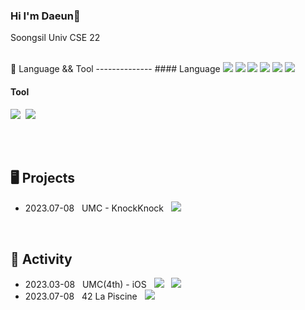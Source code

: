 ### Hi I'm Daeun👋
Soongsil Univ CSE 22

<br>
🔎 Language && Tool
--------------
#### Language
<img src="https://img.shields.io/badge/C-A8B9CC?style=flat&logo=C&logoColor=white" />&nbsp;<img src="https://img.shields.io/badge/Swift-F05138?style=flat&logo=Swift&logoColor=white" />&nbsp;<img src="https://img.shields.io/badge/Python-3776AB?style=flat&logo=Python&logoColor=white" />&nbsp;<img src="https://img.shields.io/badge/Java-007396?style=flat&logo=Java&logoColor=white" />&nbsp;<img src="https://img.shields.io/badge/HTML5-E34F26?style=flat&logo=HTML5&logoColor=white" />&nbsp;<img src="https://img.shields.io/badge/CSS3-1572B6?style=flat&logo=CSS3&logoColor=white" />

 #### Tool
  <img src="https://img.shields.io/badge/Xcode-147EFB?style=flat&logo=Xcode&logoColor=white" />&nbsp; <img src="https://img.shields.io/badge/GitHub-181717?style=flat&logo=GitHub&logoColor=white" />

<br><br>

🖥️ Projects
--------------
- 2023.07-08 &nbsp; UMC - KnockKnock &nbsp; <img src="https://img.shields.io/badge/Swift-F05138?style=flat&logo=Swift&logoColor=white"/>
<br>

💫 Activity
--------------
- 2023.03-08 &nbsp; UMC(4th) - iOS &nbsp; <img src="https://img.shields.io/badge/Swift-F05138?style=flat&logo=Swift&logoColor=white" /> &nbsp; <img src="https://img.shields.io/badge/Xcode-147EFB?style=flat&logo=Xcode&logoColor=white" />
- 2023.07-08 &nbsp; 42 La Piscine &nbsp; <img src="https://img.shields.io/badge/42-000000?style=flat&logo=&logoColor=white" />

<br>
